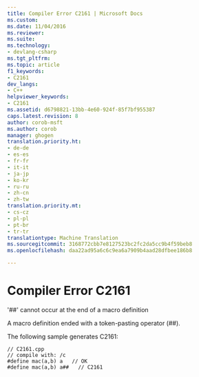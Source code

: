 ```yaml
---
title: Compiler Error C2161 | Microsoft Docs
ms.custom: 
ms.date: 11/04/2016
ms.reviewer: 
ms.suite: 
ms.technology:
- devlang-csharp
ms.tgt_pltfrm: 
ms.topic: article
f1_keywords:
- C2161
dev_langs:
- C++
helpviewer_keywords:
- C2161
ms.assetid: d6798821-13bb-4e60-924f-85f7bf955387
caps.latest.revision: 8
author: corob-msft
ms.author: corob
manager: ghogen
translation.priority.ht:
- de-de
- es-es
- fr-fr
- it-it
- ja-jp
- ko-kr
- ru-ru
- zh-cn
- zh-tw
translation.priority.mt:
- cs-cz
- pl-pl
- pt-br
- tr-tr
translationtype: Machine Translation
ms.sourcegitcommit: 3168772cbb7e8127523bc2fc2da5cc9b4f59beb8
ms.openlocfilehash: daa22ad95a6c6c9ea6a7909b4aad28dfbee186b8

---
```

# Compiler Error C2161
'##' cannot occur at the end of a macro definition  
  
 A macro definition ended with a token-pasting operator (##).  
  
 The following sample generates C2161:  
  
```  
// C2161.cpp  
// compile with: /c  
#define mac(a,b) a   // OK  
#define mac(a,b) a##   // C2161  
```


<!--HONumber=Jan17_HO2-->


